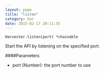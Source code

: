 ```yaml
---
layout: page
title: "listen"
category: har
date: 2015-02-17 20:11:55
---
```


```
Harvester.listen(port) *chainable
```
Start the API by listening on the specified port.

####Parameters
- port (Number): the port number to use